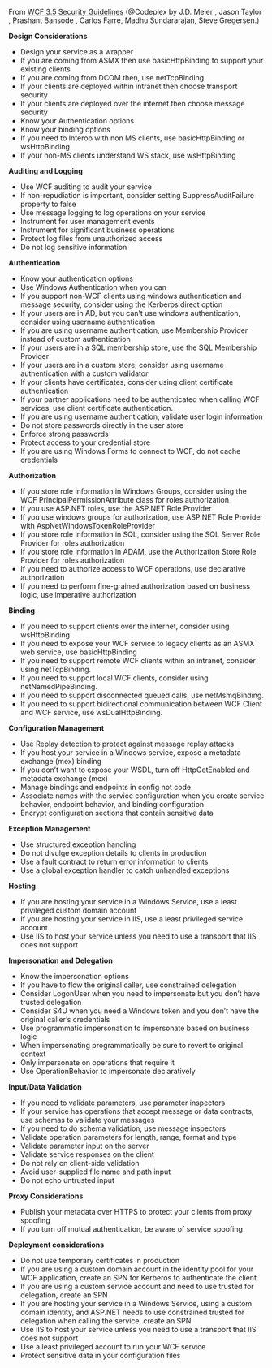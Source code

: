 From [WCF 3.5 Security
Guidelines](http://www.codeplex.com/WCFSecurity/Wiki/View.aspx?title=Guidelines)
(@Codeplex by J.D. Meier , Jason Taylor , Prashant Bansode , Carlos
Farre, Madhu Sundararajan, Steve Gregersen.)

**Design Considerations**

  - Design your service as a wrapper
  - If you are coming from ASMX then use basicHttpBinding to support
    your existing clients
  - If you are coming from DCOM then, use netTcpBinding
  - If your clients are deployed within intranet then choose transport
    security
  - If your clients are deployed over the internet then choose message
    security
  - Know your Authentication options
  - Know your binding options
  - If you need to Interop with non MS clients, use basicHttpBinding or
    wsHttpBinding
  - If your non-MS clients understand WS stack, use wsHttpBinding

**Auditing and Logging**

  - Use WCF auditing to audit your service
  - If non-repudiation is important, consider setting
    SuppressAuditFailure property to false
  - Use message logging to log operations on your service
  - Instrument for user management events
  - Instrument for significant business operations
  - Protect log files from unauthorized access
  - Do not log sensitive information

**Authentication**

  - Know your authentication options
  - Use Windows Authentication when you can
  - If you support non-WCF clients using windows authentication and
    message security, consider using the Kerberos direct option
  - If your users are in AD, but you can’t use windows authentication,
    consider using username authentication
  - If you are using username authentication, use Membership Provider
    instead of custom authentication
  - If your users are in a SQL membership store, use the SQL Membership
    Provider
  - If your users are in a custom store, consider using username
    authentication with a custom validator
  - If your clients have certificates, consider using client certificate
    authentication
  - If your partner applications need to be authenticated when calling
    WCF services, use client certificate authentication.
  - If you are using username authentication, validate user login
    information
  - Do not store passwords directly in the user store
  - Enforce strong passwords
  - Protect access to your credential store
  - If you are using Windows Forms to connect to WCF, do not cache
    credentials

**Authorization**

  - If you store role information in Windows Groups, consider using the
    WCF PrincipalPermissionAttribute class for roles authorization
  - If you use ASP.NET roles, use the ASP.NET Role Provider
  - If you use windows groups for authorization, use ASP.NET Role
    Provider with AspNetWindowsTokenRoleProvider
  - If you store role information in SQL, consider using the SQL Server
    Role Provider for roles authorization
  - If you store role information in ADAM, use the Authorization Store
    Role Provider for roles authorization
  - If you need to authorize access to WCF operations, use declarative
    authorization
  - If you need to perform fine-grained authorization based on business
    logic, use imperative authorization

**Binding**

  - If you need to support clients over the internet, consider using
    wsHttpBinding.
  - If you need to expose your WCF service to legacy clients as an ASMX
    web service, use basicHttpBinding
  - If you need to support remote WCF clients within an intranet,
    consider using netTcpBinding.
  - If you need to support local WCF clients, consider using
    netNamedPipeBinding.
  - If you need to support disconnected queued calls, use
    netMsmqBinding.
  - If you need to support bidirectional communication between WCF
    Client and WCF service, use wsDualHttpBinding.

**Configuration Management**

  - Use Replay detection to protect against message replay attacks
  - If you host your service in a Windows service, expose a metadata
    exchange (mex) binding
  - If you don’t want to expose your WSDL, turn off HttpGetEnabled and
    metadata exchange (mex)
  - Manage bindings and endpoints in config not code
  - Associate names with the service configuration when you create
    service behavior, endpoint behavior, and binding configuration
  - Encrypt configuration sections that contain sensitive data

**Exception Management**

  - Use structured exception handling
  - Do not divulge exception details to clients in production
  - Use a fault contract to return error information to clients
  - Use a global exception handler to catch unhandled exceptions

**Hosting**

  - If you are hosting your service in a Windows Service, use a least
    privileged custom domain account
  - If you are hosting your service in IIS, use a least privileged
    service account
  - Use IIS to host your service unless you need to use a transport that
    IIS does not support

**Impersonation and Delegation**

  - Know the impersonation options
  - If you have to flow the original caller, use constrained delegation
  - Consider LogonUser when you need to impersonate but you don’t have
    trusted delegation
  - Consider S4U when you need a Windows token and you don’t have the
    original caller’s credentials
  - Use programmatic impersonation to impersonate based on business
    logic
  - When impersonating programmatically be sure to revert to original
    context
  - Only impersonate on operations that require it
  - Use OperationBehavior to impersonate declaratively

**Input/Data Validation**

  - If you need to validate parameters, use parameter inspectors
  - If your service has operations that accept message or data
    contracts, use schemas to validate your messages
  - If you need to do schema validation, use message inspectors
  - Validate operation parameters for length, range, format and type
  - Validate parameter input on the server
  - Validate service responses on the client
  - Do not rely on client-side validation
  - Avoid user-supplied file name and path input
  - Do not echo untrusted input

**Proxy Considerations**

  - Publish your metadata over HTTPS to protect your clients from proxy
    spoofing
  - If you turn off mutual authentication, be aware of service spoofing

**Deployment considerations**

  - Do not use temporary certificates in production
  - If you are using a custom domain account in the identity pool for
    your WCF application, create an SPN for Kerberos to authenticate the
    client.
  - If you are using a custom service account and need to use trusted
    for delegation, create an SPN
  - If you are hosting your service in a Windows Service, using a custom
    domain identity, and ASP.NET needs to use constrained trusted for
    delegation when calling the service, create an SPN
  - Use IIS to host your service unless you need to use a transport that
    IIS does not support
  - Use a least privileged account to run your WCF service
  - Protect sensitive data in your configuration files